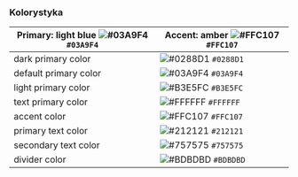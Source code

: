 ### Kolorystyka

| Primary: light blue ![#03A9F4](https://placehold.it/15/03A9F4/000000?text=+) `#03A9F4` | Accent: amber ![#FFC107](https://placehold.it/15/FFC107/000000?text=+) `#FFC107` |
| - | - |
dark primary color | ![#0288D1](https://placehold.it/15/0288D1/000000?text=+) `#0288D1`
default primary color | ![#03A9F4](https://placehold.it/15/03A9F4/000000?text=+) `#03A9F4`
light primary color | ![#B3E5FC](https://placehold.it/15/B3E5FC/000000?text=+) `#B3E5FC`
text primary color | ![#FFFFFF](https://placehold.it/15/FFFFFF/000000?text=+) `#FFFFFF`
accent color | ![#FFC107](https://placehold.it/15/FFC107/000000?text=+) `#FFC107`
primary text color | ![#212121](https://placehold.it/15/212121/000000?text=+) `#212121`
secondary text color | ![#757575](https://placehold.it/15/757575/000000?text=+) `#757575`
divider color | ![#BDBDBD](https://placehold.it/15/BDBDBD/000000?text=+) `#BDBDBD`
